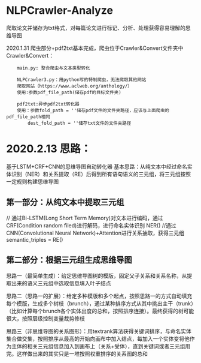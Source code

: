 # NLPCrawler-Analyze
爬取论文并储存为txt格式，对每篇论文进行标记、分析、处理获得容易理解的思维导图

2020.1.31 爬虫部分+pdf2txt基本完成，爬虫位于Crawler&Convert文件夹中
    Crawler&Convert：
    
        main.py: 整合爬虫与文本类型转化
        
        NLPCrawler3.py：用python写的特制爬虫，无法爬取其他网站
        爬取网站（https://www.aclweb.org/anthology/）
        使用:参数pdf_file_path(储存pdf的目标文件夹)
        
        pdf2txt:异步pdf2txt转化器
        使用：参数fold_path = ''储存pdf文件的文件夹路径，应该与上面爬虫的pdf_file_path相同
            dest_fold_path = ''储存txt文件的文件夹路径

# 2020.2.13 思路：

基于LSTM+CRF+CNN的思维导图自动转化器
基本思路：从纯文本中经过命名实体识别（NER）和关系提取（RE）后得到所有语句语义的三元组，将三元组按照一定规则构建思维导图
## 第一部分：从纯文本中提取三元组
// 通过Bi-LSTM(Long Short Term Memory)对文本进行编码，通过CRF(Condition random filed)进行解码，进行命名实体识别
 NER()
//通过CNN(Convolutional Neural Network)+Attention进行关系抽取，获得三元组
 semantic_triples = RE()
 ## 第二部分：根据三元组生成思维导图

思路一（最简单生成）：给定思维导图树的模版，固定父子关系和关系名称，从提取出来的语义三元组中选取信息填入叶子结点

思路二（思路一的扩展）：给定多种模版和多个起点，按照思路一的方式自动填充每个模版，生成多个树枝（brunch），通过某种排序方式从其中挑出主干（trunk）（比如计算每个brunch各个实体出度的总和，按照排序连接）。最终获得的树可能很大，按照层级控制变量裁剪修枝

思路三（非思维导图的关系图形）：用textrank算法获得关键词排序，与命名实体集合做交集，按照排序从最高的开始向画布中加入结点，每加入一个实体变将他作为主体的相关三元组信息加入到画布上（关系+受体），直到关键词或者三元组用完。这样做出来的其实只是一堆按照权重排序的关系图的总和
